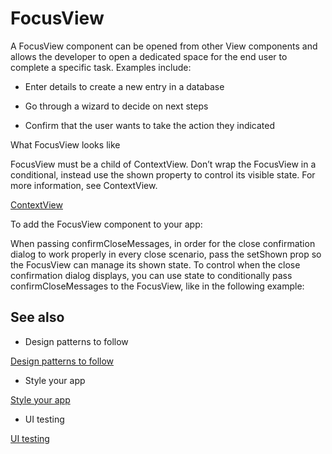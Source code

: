 # FocusView

A FocusView component can be opened from other View components and allows the developer to open a dedicated space for the end user to complete a specific task. Examples include:

- Enter details to create a new entry in a database

- Go through a wizard to decide on next steps

- Confirm that the user wants to take the action they indicated

What FocusView looks like

FocusView must be a child of ContextView. Don’t wrap the FocusView in a conditional, instead use the shown property to control its visible state. For more information, see ContextView.

[ContextView](/stripe-apps/components/contextview)

To add the FocusView component to your app:

When passing confirmCloseMessages, in order for the close confirmation dialog to work properly in every close scenario, pass the setShown prop so the FocusView can manage its shown state. To control when the close confirmation dialog displays, you can use state to conditionally pass confirmCloseMessages to the FocusView, like in the following example:

## See also

- Design patterns to follow

[Design patterns to follow](/stripe-apps/patterns)

- Style your app

[Style your app](/stripe-apps/style)

- UI testing

[UI testing](/stripe-apps/ui-testing)
